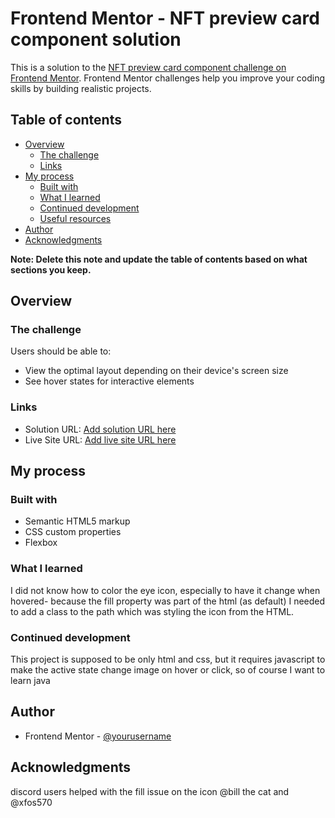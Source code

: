 # Frontend Mentor - NFT preview card component solution

This is a solution to the [NFT preview card component challenge on Frontend Mentor](https://www.frontendmentor.io/challenges/nft-preview-card-component-SbdUL_w0U). Frontend Mentor challenges help you improve your coding skills by building realistic projects.

## Table of contents

- [Overview](#overview)
  - [The challenge](#the-challenge)
  - [Links](#links)
- [My process](#my-process)
  - [Built with](#built-with)
  - [What I learned](#what-i-learned)
  - [Continued development](#continued-development)
  - [Useful resources](#useful-resources)
- [Author](#author)
- [Acknowledgments](#acknowledgments)

**Note: Delete this note and update the table of contents based on what sections you keep.**

## Overview

### The challenge

Users should be able to:

- View the optimal layout depending on their device's screen size
- See hover states for interactive elements

### Links

- Solution URL: [Add solution URL here](https://your-solution-url.com)
- Live Site URL: [Add live site URL here](https://your-live-site-url.com)

## My process

### Built with

- Semantic HTML5 markup
- CSS custom properties
- Flexbox

### What I learned

I did not know how to color the eye icon, especially to have it change when hovered- because the fill property was part of the html (as default) I needed to add a class to the path which was styling the icon from the HTML.

### Continued development

This project is supposed to be only html and css, but it requires javascript to make the active state change image on hover or click, so of course I want to learn java

## Author

- Frontend Mentor - [@yourusername](https://www.frontendmentor.io/profile/synchronicity)

## Acknowledgments

discord users helped with the fill issue on the icon
@bill the cat
and
@xfos570
